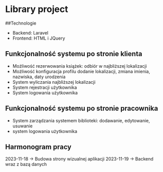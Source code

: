 # Library project

##Technologie
- Backend: Laravel
- Frontend: HTML i JQuery

## Funkcjonalność systemu po stronie klienta
- Możliwość rezerwowania książek: odbiór w najbliższej lokalizacji
- Możliwość konfiguracja profilu dodanie lokalizacji, zmiana imienia, nazwiska, daty urodzenia
- System wyliczania najbliższej lokalizacji
- System rejestracji użytkownika
- System logowania użytkownika

## Funkcjonalność systemu po stronie pracownika

- System zarządzania systemem biblioteki: dodawanie, edytowanie, usuwanie
- system logowania użytkownika

## Harmonogram pracy

2023-11-18 -> Budowa strony wizualnej aplikacji
2023-11-19 -> Backend wraz z bazą danych